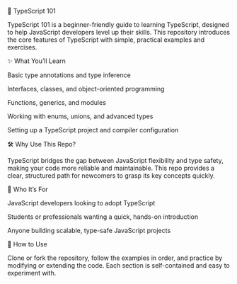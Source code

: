 📘 TypeScript 101

TypeScript 101 is a beginner-friendly guide to learning TypeScript, designed to help JavaScript developers level up their skills. This repository introduces the core features of TypeScript with simple, practical examples and exercises.

✨ What You’ll Learn

Basic type annotations and type inference

Interfaces, classes, and object-oriented programming

Functions, generics, and modules

Working with enums, unions, and advanced types

Setting up a TypeScript project and compiler configuration

🛠️ Why Use This Repo?

TypeScript bridges the gap between JavaScript flexibility and type safety, making your code more reliable and maintainable. This repo provides a clear, structured path for newcomers to grasp its key concepts quickly.

🚀 Who It’s For

JavaScript developers looking to adopt TypeScript

Students or professionals wanting a quick, hands-on introduction

Anyone building scalable, type-safe JavaScript projects

📂 How to Use

Clone or fork the repository, follow the examples in order, and practice by modifying or extending the code. Each section is self-contained and easy to experiment with.
